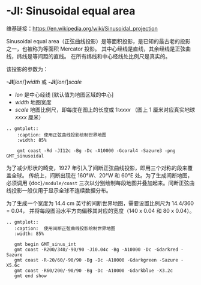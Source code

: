 # -JI: Sinusoidal equal area

维基链接：<https://en.wikipedia.org/wiki/Sinusoidal_projection>

Sinusoidal equal area（正弦曲线投影）是等面积投影，是已知的最古老的投影之一，也被称为等面积 Mercator 投影。
其中心经线是直线，其余经线是正弦曲线，纬线是等间距的直线。
在所有纬线和中心经线处比例尺是真实的。

该投影的参数为：

**-JI**\[*lon*/\]*width*
或
**-Ji**\[*lon*/\]*scale*

- *lon* 是中心经线 \[默认值为地图区域的中心\]
- *width* 地图宽度
- *scale* 地图比例尺，即每度在图上的长度或 1:*xxxx* （图上 1 厘米对应真实地球 *xxxx* 厘米）

```{eval-rst}
.. gmtplot::
    :caption: 使用正弦曲线投影绘制世界地图
    :width: 85%

    gmt coast -Rd -JI12c -Bg -Dc -A10000 -Gcoral4 -Sazure3 -png GMT_sinusoidal
```

为了减少形状的畸变，1927 年引入了间断正弦曲线投影，即用三个对称的段来覆盖全球。
传统上，间断出现在 160°W、20°W 和 60°E 处。为了生成间断地图，必须调用 {doc}`/module/coast`
三次以分别绘制每段地图并叠加起来。间断正弦曲线投影一般仅用于显示全球不连续数据分布。

为了生成一个宽度为 14.4 cm 英寸的间断世界地图，需要设置比例尺为 14.4/360 = 0.04，
并将每段图沿水平方向偏移其对应的宽度（140 x 0.04 和 80 x 0.04）。

```{eval-rst}
.. gmtplot::
   :caption:  使用间断正弦曲线投影绘制世界地图
   :width: 85%

   gmt begin GMT_sinus_int
   gmt coast -R200/340/-90/90 -Ji0.04c -Bg -A10000 -Dc -Gdarkred -Sazure
   gmt coast -R-20/60/-90/90 -Bg -Dc -A10000 -Gdarkgreen -Sazure -X5.6c
   gmt coast -R60/200/-90/90 -Bg -Dc -A10000 -Gdarkblue -X3.2c
   gmt end show
```
